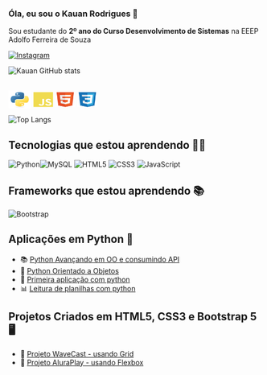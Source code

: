 ### Óla, eu sou o Kauan Rodrigues 🤙

Sou estudante do <strong>2º ano do Curso Desenvolvimento de Sistemas</strong> na EEEP Adolfo Ferreira de Souza

<a href="https://www.instagram.com/kauan_mrl/" target="_blank">![Instagram](https://img.shields.io/badge/Instagram-E4405F?style=for-the-badge&logo=instagram&logoColor=white)</a>

![Kauan GitHub stats](https://github-readme-stats.vercel.app/api?username=Kauanrodrigues01&show_icons=true&theme=dracula)

<div style="display:inline-block;"><br>
  <img align="center" alt="Rafa-Python" height="35" width="45" src="https://raw.githubusercontent.com/devicons/devicon/master/icons/python/python-original.svg">
  <img align="center" alt="Rafa-Js" height="30" width="40" src="https://raw.githubusercontent.com/devicons/devicon/master/icons/javascript/javascript-plain.svg">
  <img align="center" alt="Rafa-HTML" height="30" width="40" src="https://raw.githubusercontent.com/devicons/devicon/master/icons/html5/html5-original.svg">
  <img align="center" alt="Rafa-CSS" height="30" width="40" src="https://raw.githubusercontent.com/devicons/devicon/master/icons/css3/css3-original.svg">
</div>
<br>

![Top Langs](https://github-readme-stats.vercel.app/api/top-langs/?username=Kauanrodrigues01&size_weight=0.5&count_weight=0.5)

## Tecnologias que estou aprendendo 👨‍💻

![Python](https://img.shields.io/badge/python-3670A0?style=for-the-badge&logo=python&logoColor=ffdd54)![MySQL](https://img.shields.io/badge/MySQL-00000F?style=for-the-badge&logo=mysql&logoColor=white) ![HTML5](https://img.shields.io/badge/html5-%23E34F26.svg?style=for-the-badge&logo=html5&logoColor=white)  ![CSS3](https://img.shields.io/badge/css3-%231572B6.svg?style=for-the-badge&logo=css3&logoColor=white) ![JavaScript](https://img.shields.io/badge/JavaScript-F7DF1E?style=for-the-badge&logo=javascript&logoColor=black)

## Frameworks que estou aprendendo 📚

![Bootstrap](https://img.shields.io/badge/Bootstrap-563D7C?style=for-the-badge&logo=bootstrap&logoColor=white)

## Aplicações em Python 🐍 

- 📚 [Python Avançando em OO e consumindo API](https://github.com/Kauanrodrigues01/Python-orientado-a-objetos-e-APIs/tree/main/3-%20Python%20consumindo%20API)
- 📘 [Python Orientado a Objetos](https://github.com/Kauanrodrigues01/Python-orientado-a-objetos-e-APIs/tree/main/2-%20Python%20orienta%C3%A7%C3%A3o%20a%20objetos)
- 📝 [Primeira aplicação com python](https://github.com/Kauanrodrigues01/Python-orientado-a-objetos-e-APIs/tree/main/1-%20Python%20crie%20suas%20primeiras%20aplica%C3%A7%C3%B5es)
- 📊 [Leitura de planilhas com python](https://github.com/Kauanrodrigues01/Python-orientado-a-objetos-e-APIs/tree/main/Planilhas%20no%20python)

## Projetos Criados em HTML5, CSS3 e Bootstrap 5 🖥️

- 🚀 [Projeto WaveCast - usando Grid](https://kauanrodrigues01.github.io/Grid-construindo-layouts/)
- 🚀 [Projeto AluraPlay - usando Flexbox](https://kauanrodrigues01.github.io/Flexbox-e-layaouts-responsivos/)
